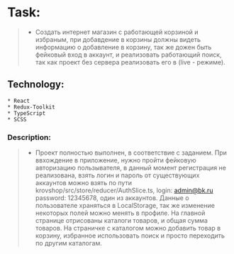 # Task:   
   >  * Создать интернет магазин с работающей корзиной и избраным, при добавдение в корзины должны видеть информацию о добавление в корзину, так же дожен быть фейковый вход в аккаунт, и реализовать работающий поиск, так как проект без сервера реализовать его в (live - режиме).
    
## Technology:	
    * React  
    * Redux-Toolkit  
    * TypeScript  
    * SCSS  
    
### Description:   
   >  * Проект полностью выполнен, в соответствие с заданием. При ввхождение в приложение, нужно пройти фейковую авторизацию пользывателя, в данный момент регистрация не реализована, взять логин и пароль от существующих аккаунтов можно взять по пути krovshop/src/store/reducer/AuthSlice.ts, login: admin@bk.ru password: 12345678, один из аккаунтов. Данные о пользователе храняться в LocalStorage, так же изменение некоторых полей можно менять в профиле. На главной странице отрисованы каталоги товаров, и общая сумма товаров. На страничке с каталогом можно добавить товар в корзину, избранное использовать поиск и просто переходить по другим каталогам. 

